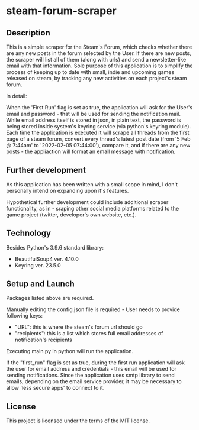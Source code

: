 # steam-forum-scraper

## Description
This is a simple scraper for the Steam's Forum, which checks whether there are any new posts in the forum selected by the User. If there are new posts, the scraper will list all of them (along with urls) and send a newsletter-like email with that information.
Sole purpose of this application is to simplify the process of keeping up to date with small, indie and upcoming games released on steam, by tracking any new activities on each project's steam forum. 

In detail: 

When the 'First Run' flag is set as true, the application will ask for the User's email and password - that will be used for sending the notification mail. While email address itself is stored in json, in plain text, the password is being stored inside system's keyring service (via python's keyring module).
Each time the application is executed it will scrape all threads from the first page of a steam forum, convert every thread's latest post date (from '5 Feb @ 7:44am' to '2022-02-05 07:44:00'), compare it, and if there are any new posts - the appliaction will format an email message with notification.

## Further development
As this application has been written with a small scope in mind, I don't personally intend on expanding upon it's features. 

Hypothetical further development could include additional scraper functionality, as in - sraping other social media platforms related to the game project (twitter, developer's own website, etc.).

## Technology

Besides Python's 3.9.6 standard library:

* BeautifulSoup4 ver. 4.10.0
* Keyring ver. 23.5.0

## Setup and Launch

Packages listed above are required.

Manually editing the config.json file is required - User needs to provide following keys:

* "URL": this is where the steam's forum url should go
* "recipients": this is a list which stores full email addresses of notification's recipients

Executing main.py in python will run the application.

If the "first_run" flag is set as true, during the first run application will ask the user for email address and credentials - this email will be used for sending notifications.
Since the application uses smtp library to send emails, depending on the email service provider, it may be necessary to allow 'less secure apps' to connect to it.  

## License
This project is licensed under the terms of the MIT license.
